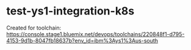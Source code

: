 # test-ys1-integration-k8s
Created for toolchain: https://console.stage1.bluemix.net/devops/toolchains/220848f1-d795-4153-9d1b-8047fb18637b?env_id=ibm%3Ays1%3Aus-south
